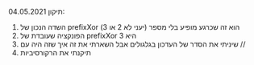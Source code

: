 תיקון 04.05.2021:
1. השדה הנכון של prefixXor הוא זה שכרגע מופיע בלי מספר (יעני לא 2 או 3)
2. הפונקציה שעובדת של prefixXor היא 3
3. שיניתי את הסדר של העדכון בגלגולים אבל השארתי את זה איך שזה היה עם //
4. תיקנתי את הרקורסיביות